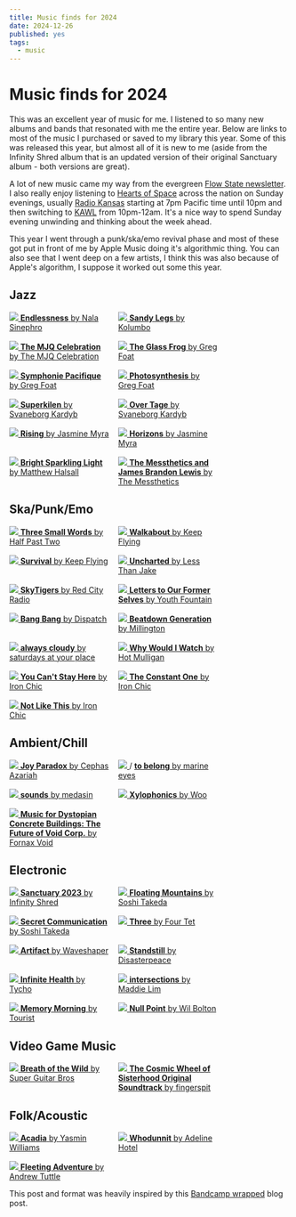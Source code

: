 ```yaml
---
title: Music finds for 2024
date: 2024-12-26
published: yes
tags:
  - music
---
```


# Music finds for 2024

This was an excellent year of music for me. I listened to so many new albums and
bands that resonated with me the entire year. Below are links to most of the
music I purchased or saved to my library this year. Some of this was released
this year, but almost all of it is new to me (aside from the Infinity Shred
album that is an updated version of their original Sanctuary album - both
versions are great).

A lot of new music came my way from the evergreen
[Flow State newsletter](https://www.flowstate.fm/). I also really enjoy
listening to [Hearts of Space](https://hos.com) across the nation on Sunday
evenings, usually [Radio Kansas](https://radiokansas.com/) starting at 7pm
Pacific time until 10pm and then switching to [KAWL](https://www.kalw.org/) from
10pm-12am. It's a nice way to spend Sunday evening unwinding and thinking about
the week ahead.

This year I went through a punk/ska/emo revival phase and most of these got put
in front of me by Apple Music doing it's algorithmic thing. You can also see
that I went deep on a few artists, I think this was also because of Apple's
algorithm, I suppose it worked out some this year.

## Jazz

<style>
.grid {
    display: grid;
    grid-template-columns: repeat(auto-fill, minmax(180px, 30%));
    gap: 16px;
}
</style>

<div class="grid albums">
<div>
  <a href="https://nalasinephro.bandcamp.com/album/endlessness">
    <img src="https://f4.bcbits.com/img/a3962253974_16.jpg">
  </a>
  <a href="https://nalasinephro.bandcamp.com/album/endlessness">
    <strong>Endlessness</strong>
    <span>by Nala Sinephro</span>
  </a>
</div>

<div>
 <a href="https://kolumbo.bandcamp.com/album/sandy-legs-3">
   <img src="https://f4.bcbits.com/img/a3393802954_16.jpg">
 </a>
 <a href="https://kolumbo.bandcamp.com/album/sandy-legs-3">
   <strong>Sandy Legs</strong>
   <span>by Kolumbo</span>
 </a>
</div>

<div>
 <a href="https://mattridley.bandcamp.com/album/the-mjq-celebration">
   <img src="https://f4.bcbits.com/img/a2439004859_16.jpg">
 </a>
 <a href="https://mattridley.bandcamp.com/album/the-mjq-celebration">
   <strong>The MJQ Celebration</strong>
   <span>by The MJQ Celebration</span>
 </a>
</div>

<div>
 <a href="https://gregfoat.bandcamp.com/album/the-glass-frog">
   <img src="https://f4.bcbits.com/img/a3650593169_16.jpg">
 </a>
 <a href="https://gregfoat.bandcamp.com/album/the-glass-frog">
   <strong>The Glass Frog</strong>
   <span>by Greg Foat</span>
 </a>
</div>

<div>
 <a href="https://gregfoat.bandcamp.com/album/symphonie-pacifique">
   <img src="https://f4.bcbits.com/img/a1237254492_16.jpg">
 </a>
 <a href="https://gregfoat.bandcamp.com/album/symphonie-pacifique">
   <strong>Symphonie Pacifique</strong>
   <span>by Greg Foat</span>
 </a>
</div>

<div>
 <a href="https://gregfoat.bandcamp.com/album/photosynthesis-2">
   <img src="https://f4.bcbits.com/img/a3559889354_16.jpg">
 </a>
 <a href="https://gregfoat.bandcamp.com/album/photosynthesis-2">
   <strong>Photosynthesis</strong>
   <span>by Greg Foat</span>
 </a>
</div>

<div>
 <a href="https://svaneborgkardyb.bandcamp.com/album/superkilen">
   <img src="https://f4.bcbits.com/img/a2516991526_16.jpg">
 </a>
 <a href="https://svaneborgkardyb.bandcamp.com/album/superkilen">
   <strong>Superkilen</strong>
   <span>by Svaneborg Kardyb</span>
 </a>
</div>

<div>
 <a href="https://svaneborgkardyb.bandcamp.com/album/over-tage">
   <img src="https://f4.bcbits.com/img/a2766860524_16.jpg">
 </a>
 <a href="https://svaneborgkardyb.bandcamp.com/album/over-tage">
   <strong>Over Tage</strong>
   <span>by Svaneborg Kardyb</span>
 </a>
</div>

<div>
 <a href="https://jasminemyra.bandcamp.com/album/rising">
   <img src="https://f4.bcbits.com/img/a2617252355_16.jpg">
 </a>
 <a href="https://jasminemyra.bandcamp.com/album/rising">
   <strong>Rising</strong>
   <span>by Jasmine Myra</span>
 </a>
</div>

<div>
 <a href="https://jasminemyra.bandcamp.com/album/horizons">
   <img src="https://f4.bcbits.com/img/a2077041717_16.jpg">
 </a>
 <a href="https://jasminemyra.bandcamp.com/album/horizons">
   <strong>Horizons</strong>
   <span>by Jasmine Myra</span>
 </a>
</div>

<div>
 <a href="https://matthewhalsall.bandcamp.com/album/bright-sparkling-light">
   <img src="https://f4.bcbits.com/img/a4244760927_16.jpg">
 </a>
 <a href="https://matthewhalsall.bandcamp.com/album/bright-sparkling-light">
   <strong>Bright Sparkling Light</strong>
   <span>by Matthew Halsall</span>
 </a>
</div>

<div>
 <a href="https://themessthetics.bandcamp.com/album/the-messthetics-and-james-brandon-lewis">
   <img src="https://f4.bcbits.com/img/a1214633140_16.jpg">
 </a>
 <a href="https://themessthetics.bandcamp.com/album/the-messthetics-and-james-brandon-lewis">
   <strong>The Messthetics and James Brandon Lewis</strong>
   <span>by The Messthetics</span>
 </a>
</div>
</div>

## Ska/Punk/Emo

<div class="grid albums">
<div>
 <a href="https://halfpasttwoska.bandcamp.com/track/three-small-words">
   <img src="https://f4.bcbits.com/img/a3411331334_16.jpg">
 </a>
 <a href="https://halfpasttwoska.bandcamp.com/track/three-small-words">
   <strong>Three Small Words</strong>
   <span>by Half Past Two</span>
 </a>
</div>

<div>
 <a href="https://keepflying.bandcamp.com/album/walkabout">
   <img src="https://f4.bcbits.com/img/a1456620254_16.jpg">
 </a>
 <a href="https://keepflying.bandcamp.com/album/walkabout">
   <strong>Walkabout</strong>
   <span>by Keep Flying<span>
 </a>
</div>

<div>
 <a href="https://keepflying.bandcamp.com/album/survival">
   <img src="https://f4.bcbits.com/img/a4171924293_16.jpg">
 </a>
 <a href="https://keepflying.bandcamp.com/album/survival">
   <strong>Survival</strong>
   <span>by Keep Flying</span>
 </a>
</div>

<div>
 <a href="https://lessthanjake.bandcamp.com/album/uncharted">
   <img src="https://f4.bcbits.com/img/a3923446354_16.jpg">
 </a>
 <a href="https://lessthanjake.bandcamp.com/album/uncharted">
   <strong>Uncharted</strong>
   <span>by Less Than Jake</span>
 </a>
</div>

<div>
 <a href="https://redcityradio.bandcamp.com/album/skytigers">
   <img src="https://f4.bcbits.com/img/a0640338063_16.jpg">
 </a>
 <a href="https://redcityradio.bandcamp.com/album/skytigers">
   <strong>SkyTigers</strong>
   <span>by Red City Radio</span>
 </a>
</div>

<div>
 <a href="https://youthfountain.bandcamp.com/album/letters-to-our-former-selves">
   <img src="https://f4.bcbits.com/img/a1281471934_16.jpg">
 </a>
 <a href="https://youthfountain.bandcamp.com/album/letters-to-our-former-selves">
   <strong>Letters to Our Former Selves</strong>
   <span>by Youth Fountain</span>
 </a>
</div>

<div>
 <a href="https://dispatchmusic.bandcamp.com/album/bang-bang">
   <img src="https://f4.bcbits.com/img/a3813892967_16.jpg">
 </a>
 <a href="https://dispatchmusic.bandcamp.com/album/bang-bang">
   <strong>Bang Bang</strong>
   <span>by Dispatch</span>
 </a>
</div>

<div>
 <a href="https://millingtonband.bandcamp.com/album/beatdown-generation">
   <img src="https://f4.bcbits.com/img/a4107257279_16.jpg">
 </a>
 <a href="https://millingtonband.bandcamp.com/album/beatdown-generation">
   <strong>Beatdown Generation</strong>
   <span>by Millington</span>
 </a>
</div>

<div>
 <a href="https://saturdaysatyourplace.bandcamp.com/album/always-cloudy">
   <img src="https://f4.bcbits.com/img/a0443623433_16.jpg">
 </a>
 <a href="https://saturdaysatyourplace.bandcamp.com/album/always-cloudy">
   <strong>always cloudy</strong>
   <span>by saturdays at your place</span>
 </a>
</div>

<div>
 <a href="https://hotmulligan.bandcamp.com/album/why-would-i-watch">
   <img src="https://f4.bcbits.com/img/a3842452868_16.jpg">
 </a>
 <a href="https://hotmulligan.bandcamp.com/album/why-would-i-watch">
   <strong>Why Would I Watch</strong>
   <span>by Hot Mulligan</span>
 </a>
</div>

<div>
 <a href="https://ironchic.bandcamp.com/album/you-cant-stay-here">
   <img src="https://f4.bcbits.com/img/a3527412198_16.jpg">
 </a>
 <a href="https://ironchic.bandcamp.com/album/you-cant-stay-here">
   <strong>You Can't Stay Here</strong>
   <span>by Iron Chic</span>
 </a>
</div>

<div>
 <a href="https://ironchic.bandcamp.com/album/the-constant-one">
   <img src="https://f4.bcbits.com/img/a3418658081_16.jpg">
 </a>
 <a href="https://ironchic.bandcamp.com/album/the-constant-one">
   <strong>The Constant One</strong>
   <span>by Iron Chic</span>
 </a>
</div>

<div>
 <a href="https://ironchic.bandcamp.com/album/not-like-this">
   <img src="https://f4.bcbits.com/img/a3941528204_16.jpg">
 </a>
 <a href="https://ironchic.bandcamp.com/album/not-like-this">
   <strong>Not Like This</strong>
   <span>by Iron Chic</span>
 </a>
</div>
</div>

## Ambient/Chill

<div class="grid albums">
<div>
 <a href="https://anjunadeepreflections.bandcamp.com/album/joy-paradox">
   <img src="https://f4.bcbits.com/img/a0824361561_16.jpg">
 </a>
 <a href="https://anjunadeepreflections.bandcamp.com/album/joy-paradox">
   <strong>Joy Paradox</strong>
   <span>by Cephas Azariah</span>
 </a>
</div>

<div>
 <a href="https://marineeyes.bandcamp.com/album/to-belong-2">
   <img src="https://f4.bcbits.com/img/a4019785760_16.jpg">
 </a>/
 <a href="https://marineeyes.bandcamp.com/album/to-belong-2">
   <strong>to belong</strong>
   <span>by marine eyes</span>
 </a>
</div>

<div>
 <a href="https://medasin.bandcamp.com/album/sounds">
   <img src="https://f4.bcbits.com/img/a3099847350_16.jpg">
 </a>
 <a href="https://medasin.bandcamp.com/album/sounds">
   <strong>sounds</strong>
   <span>by medasin</span>
 </a>
</div>

<div>
 <a href="https://wooipr.bandcamp.com/album/xylophonics">
   <img src="https://f4.bcbits.com/img/a1005713904_16.jpg">
 </a>
 <a href="https://wooipr.bandcamp.com/album/xylophonics">
   <strong>Xylophonics</strong>
   <span>by Woo</span>
 </a>
</div>

<div>
 <a href="https://fornaxvoid.bandcamp.com/album/music-for-dystopian-concrete-buildings-the-future-of-void-corp">
   <img src="https://f4.bcbits.com/img/a0523450728_16.jpg">
 </a>
 <a href="https://fornaxvoid.bandcamp.com/album/music-for-dystopian-concrete-buildings-the-future-of-void-corp">
   <strong>Music for Dystopian Concrete Buildings: The Future of Void Corp.</strong>
   <span>by Fornax Void</span>
 </a>
</div>
</div>

## Electronic

<div class="grid albums">
<div>
 <a href="https://infinityshred.bandcamp.com/album/sanctuary-2023">
   <img src="https://f4.bcbits.com/img/a1365008213_16.jpg">
 </a>
 <a href="https://infinityshred.bandcamp.com/album/sanctuary-2023">
   <strong>Sanctuary 2023</strong>
   <span>by Infinity Shred</span>
 </a>
 </div>

<div>
 <a href="https://takedasoshi.bandcamp.com/album/floating-mountains">
   <img src="https://f4.bcbits.com/img/a0963174841_16.jpg">
 </a>
 <a href="https://takedasoshi.bandcamp.com/album/floating-mountains">
   <strong>Floating Mountains</strong>
   <span>by Soshi Takeda</span>
 </a>
</div>

<div>
 <a href="https://takedasoshi.bandcamp.com/album/secret-communication">
   <img src="https://f4.bcbits.com/img/a1387206259_16.jpg">
 </a>
 <a href="https://takedasoshi.bandcamp.com/album/secret-communication">
   <strong>Secret Communication</strong>
   <span>by Soshi Takeda</span>
 </a>
</div>

<div>
 <a href="https://fourtet.bandcamp.com/album/three">
   <img src="https://f4.bcbits.com/img/a2168128303_16.jpg">
 </a>
 <a href="https://fourtet.bandcamp.com/album/three">
   <strong>Three</strong>
   <span>by Four Tet</span>
 </a>
</div>

<div>
 <a href="https://waveshaper1.bandcamp.com/album/artifact">
   <img src="https://f4.bcbits.com/img/a2561808217_16.jpg">
 </a>
 <a href="https://waveshaper1.bandcamp.com/album/artifact">
   <strong>Artifact</strong>
   <span>by Waveshaper</span>
 </a>
</div>

<div>
 <a href="https://music.disasterpeace.com/album/standstill">
   <img src="https://f4.bcbits.com/img/a0307252583_16.jpg">
 </a>
 <a href="https://music.disasterpeace.com/album/standstill">
   <strong>Standstill</strong>
   <span>by Disasterpeace</span>
 </a>
</div>

<div>
 <a href="https://tycho.bandcamp.com/album/infinite-health">
   <img src="https://f4.bcbits.com/img/a3772691981_16.jpg">
 </a>
 <a href="https://tycho.bandcamp.com/album/infinite-health">
   <strong>Infinite Health</strong>
   <span>by Tycho</span>
 </a>
</div>

<div>
 <a href="https://maddievision.bandcamp.com/album/intersections ">
   <img src="https://f4.bcbits.com/img/a3889382194_16.jpg">
 </a>
 <a href="https://maddievision.bandcamp.com/album/intersections ">
   <strong>intersections</strong>
   <span>by Maddie Lim</span>
 </a>
</div>

<div>
 <a href="https://officialtourist.bandcamp.com/album/memory-morning">
   <img src="https://f4.bcbits.com/img/a0874254315_16.jpg">
 </a>
 <a href="https://officialtourist.bandcamp.com/album/memory-morning">
   <strong>Memory Morning</strong>
   <span>by Tourist</span>
 </a>
</div>

<div>
 <a href="https://wilbolton.bandcamp.com/album/null-point">
   <img src="https://f4.bcbits.com/img/a0349238245_16.jpg">
 </a>
 <a href="https://wilbolton.bandcamp.com/album/null-point">
   <strong>Null Point</strong>
   <span>by Wil Bolton</span>
 </a>
</div>
</div>

## Video Game Music

<div class="grid albums">
<div>
 <a href="https://superguitarbros.bandcamp.com/album/breath-of-the-wild">
   <img src="https://f4.bcbits.com/img/a3485072042_16.jpg">
 </a>
 <a href="https://superguitarbros.bandcamp.com/album/breath-of-the-wild">
   <strong>Breath of the Wild</strong>
   <span>by Super Guitar Bros</span>
 </a>
</div>

<div>
 <a href="https://fingerspit.bandcamp.com/album/the-cosmic-wheel-sisterhood-original-soundtrack">
   <img src="https://f4.bcbits.com/img/a3853645140_16.jpg">
 </a>
 <a href="https://fingerspit.bandcamp.com/album/the-cosmic-wheel-sisterhood-original-soundtrack">
   <strong>The Cosmic Wheel of Sisterhood Original Soundtrack</strong>
   <span>by fingerspit</span>
 </a>
</div>
</div>

## Folk/Acoustic

<div class="grid albums">
<div>
 <a href="https://yasminwilliams.bandcamp.com/album/acadia">
   <img src="https://f4.bcbits.com/img/a1101017398_16.jpg">
 </a>
 <a href="https://yasminwilliams.bandcamp.com/album/acadia">
   <strong>Acadia</strong>
   <span>by Yasmin Williams</span>
 </a>
</div>

<div>
 <a href="https://adelinehotel.bandcamp.com/album/whodunnit">
   <img src="https://f4.bcbits.com/img/a3477992483_16.jpg">
 </a>
 <a href="https://adelinehotel.bandcamp.com/album/whodunnit">
   <strong>Whodunnit</strong>
   <span>by Adeline Hotel</span>
 </a>
</div>

<div>
 <a href="https://andrewtuttle.bandcamp.com/album/fleeting-adventure">
   <img src="https://f4.bcbits.com/img/a3325666239_16.jpg">
 </a>
 <a href="https://andrewtuttle.bandcamp.com/album/fleeting-adventure">
   <strong>Fleeting Adventure</strong>
   <span>by Andrew Tuttle</span>
 </a>
</div>
</div>

This post and format was heavily inspired by this
[Bandcamp wrapped](https://macwright.com/2024/12/06/bandcamp-wrapped) blog post.
